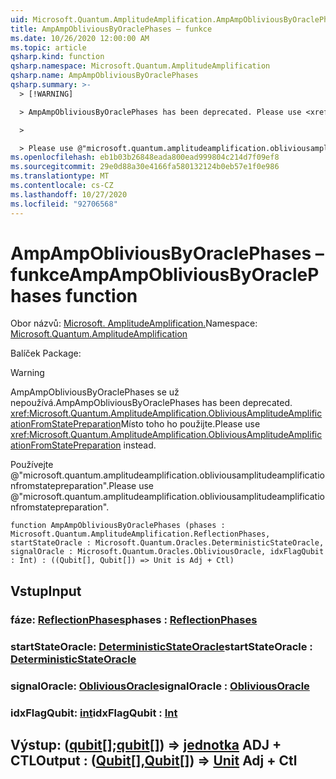 ```yaml
---
uid: Microsoft.Quantum.AmplitudeAmplification.AmpAmpObliviousByOraclePhases
title: AmpAmpObliviousByOraclePhases – funkce
ms.date: 10/26/2020 12:00:00 AM
ms.topic: article
qsharp.kind: function
qsharp.namespace: Microsoft.Quantum.AmplitudeAmplification
qsharp.name: AmpAmpObliviousByOraclePhases
qsharp.summary: >-
  > [!WARNING]

  > AmpAmpObliviousByOraclePhases has been deprecated. Please use <xref:Microsoft.Quantum.AmplitudeAmplification.ObliviousAmplitudeAmplificationFromStatePreparation> instead.

  >

  > Please use @"microsoft.quantum.amplitudeamplification.obliviousamplitudeamplificationfromstatepreparation".
ms.openlocfilehash: eb1b03b26848eada800ead999804c214d7f09ef8
ms.sourcegitcommit: 29e0d88a30e4166fa580132124b0eb57e1f0e986
ms.translationtype: MT
ms.contentlocale: cs-CZ
ms.lasthandoff: 10/27/2020
ms.locfileid: "92706568"
---
```

# <a name="ampampobliviousbyoraclephases-function"></a><span data-ttu-id="9f669-102">AmpAmpObliviousByOraclePhases – funkce</span><span class="sxs-lookup"><span data-stu-id="9f669-102">AmpAmpObliviousByOraclePhases function</span></span>

<span data-ttu-id="9f669-103">Obor názvů: [Microsoft. AmplitudeAmplification.](xref:Microsoft.Quantum.AmplitudeAmplification)</span><span class="sxs-lookup"><span data-stu-id="9f669-103">Namespace: [Microsoft.Quantum.AmplitudeAmplification](xref:Microsoft.Quantum.AmplitudeAmplification)</span></span>

<span data-ttu-id="9f669-104">Balíček [](https://nuget.org/packages/)</span><span class="sxs-lookup"><span data-stu-id="9f669-104">Package: [](https://nuget.org/packages/)</span></span>


> [!WARNING]
> <span data-ttu-id="9f669-105">AmpAmpObliviousByOraclePhases se už nepoužívá.</span><span class="sxs-lookup"><span data-stu-id="9f669-105">AmpAmpObliviousByOraclePhases has been deprecated.</span></span> <span data-ttu-id="9f669-106"><xref:Microsoft.Quantum.AmplitudeAmplification.ObliviousAmplitudeAmplificationFromStatePreparation>Místo toho ho použijte.</span><span class="sxs-lookup"><span data-stu-id="9f669-106">Please use <xref:Microsoft.Quantum.AmplitudeAmplification.ObliviousAmplitudeAmplificationFromStatePreparation> instead.</span></span>
>
> <span data-ttu-id="9f669-107">Používejte @"microsoft.quantum.amplitudeamplification.obliviousamplitudeamplificationfromstatepreparation".</span><span class="sxs-lookup"><span data-stu-id="9f669-107">Please use @"microsoft.quantum.amplitudeamplification.obliviousamplitudeamplificationfromstatepreparation".</span></span>



```qsharp
function AmpAmpObliviousByOraclePhases (phases : Microsoft.Quantum.AmplitudeAmplification.ReflectionPhases, startStateOracle : Microsoft.Quantum.Oracles.DeterministicStateOracle, signalOracle : Microsoft.Quantum.Oracles.ObliviousOracle, idxFlagQubit : Int) : ((Qubit[], Qubit[]) => Unit is Adj + Ctl)
```


## <a name="input"></a><span data-ttu-id="9f669-108">Vstup</span><span class="sxs-lookup"><span data-stu-id="9f669-108">Input</span></span>

### <a name="phases--reflectionphases"></a><span data-ttu-id="9f669-109">fáze: [ReflectionPhases](xref:Microsoft.Quantum.AmplitudeAmplification.ReflectionPhases)</span><span class="sxs-lookup"><span data-stu-id="9f669-109">phases : [ReflectionPhases](xref:Microsoft.Quantum.AmplitudeAmplification.ReflectionPhases)</span></span>




### <a name="startstateoracle--deterministicstateoracle"></a><span data-ttu-id="9f669-110">startStateOracle: [DeterministicStateOracle](xref:Microsoft.Quantum.Oracles.DeterministicStateOracle)</span><span class="sxs-lookup"><span data-stu-id="9f669-110">startStateOracle : [DeterministicStateOracle](xref:Microsoft.Quantum.Oracles.DeterministicStateOracle)</span></span>




### <a name="signaloracle--obliviousoracle"></a><span data-ttu-id="9f669-111">signalOracle: [ObliviousOracle](xref:Microsoft.Quantum.Oracles.ObliviousOracle)</span><span class="sxs-lookup"><span data-stu-id="9f669-111">signalOracle : [ObliviousOracle](xref:Microsoft.Quantum.Oracles.ObliviousOracle)</span></span>




### <a name="idxflagqubit--int"></a><span data-ttu-id="9f669-112">idxFlagQubit: [int](xref:microsoft.quantum.lang-ref.int)</span><span class="sxs-lookup"><span data-stu-id="9f669-112">idxFlagQubit : [Int](xref:microsoft.quantum.lang-ref.int)</span></span>





## <a name="output--qubitqubit--unit-adj--ctl"></a><span data-ttu-id="9f669-113">Výstup: ([qubit](xref:microsoft.quantum.lang-ref.qubit)[];[qubit](xref:microsoft.quantum.lang-ref.qubit)[]) => [jednotka](xref:microsoft.quantum.lang-ref.unit) ADJ + CTL</span><span class="sxs-lookup"><span data-stu-id="9f669-113">Output : ([Qubit](xref:microsoft.quantum.lang-ref.qubit)[],[Qubit](xref:microsoft.quantum.lang-ref.qubit)[]) => [Unit](xref:microsoft.quantum.lang-ref.unit) Adj + Ctl</span></span>

